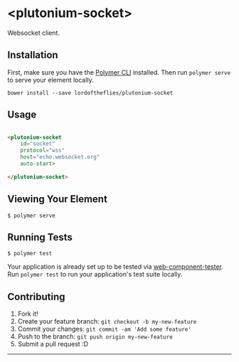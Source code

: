 # \<plutonium-socket\>

Websocket client.

## Installation

First, make sure you have the [Polymer CLI](https://www.npmjs.com/package/polymer-cli) installed. Then run `polymer serve` to serve your element locally.

```shell
bower install --save lordoftheflies/plutonium-socket
```

## Usage

```html

<plutonium-socket 
    id="socket" 
    protocol="wss" 
    host="echo.websocket.org" 
    auto-start>
    
</plutonium-socket>

```
## Viewing Your Element

```
$ polymer serve
```

## Running Tests

```
$ polymer test
```

Your application is already set up to be tested via [web-component-tester](https://github.com/Polymer/web-component-tester). Run `polymer test` to run your application's test suite locally.


## Contributing

1. Fork it!
2. Create your feature branch: `git checkout -b my-new-feature`
3. Commit your changes: `git commit -am 'Add some feature'`
4. Push to the branch: `git push origin my-new-feature`
5. Submit a pull request :D

------------
